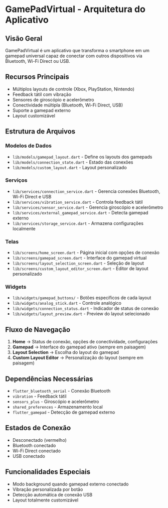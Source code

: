 # GamePadVirtual - Arquitetura do Aplicativo

## Visão Geral
GamePadVirtual é um aplicativo que transforma o smartphone em um gamepad universal capaz de conectar com outros dispositivos via Bluetooth, Wi-Fi Direct ou USB.

## Recursos Principais
- Múltiplos layouts de controle (Xbox, PlayStation, Nintendo)
- Feedback tátil com vibração
- Sensores de giroscópio e acelerômetro
- Conectividade múltipla (Bluetooth, Wi-Fi Direct, USB)
- Suporte a gamepad externo
- Layout customizável

## Estrutura de Arquivos

### Modelos de Dados
- `lib/models/gamepad_layout.dart` - Define os layouts dos gamepads
- `lib/models/connection_state.dart` - Estado das conexões
- `lib/models/custom_layout.dart` - Layout personalizado

### Serviços
- `lib/services/connection_service.dart` - Gerencia conexões Bluetooth, Wi-Fi Direct e USB
- `lib/services/vibration_service.dart` - Controla feedback tátil
- `lib/services/sensor_service.dart` - Gerencia giroscópio e acelerômetro
- `lib/services/external_gamepad_service.dart` - Detecta gamepad externo
- `lib/services/storage_service.dart` - Armazena configurações localmente

### Telas
- `lib/screens/home_screen.dart` - Página inicial com opções de conexão
- `lib/screens/gamepad_screen.dart` - Interface do gamepad virtual
- `lib/screens/layout_selection_screen.dart` - Seleção de layout
- `lib/screens/custom_layout_editor_screen.dart` - Editor de layout personalizado

### Widgets
- `lib/widgets/gamepad_buttons/` - Botões específicos de cada layout
- `lib/widgets/analog_stick.dart` - Controle analógico
- `lib/widgets/connection_status.dart` - Indicador de status de conexão
- `lib/widgets/layout_preview.dart` - Preview do layout selecionado

## Fluxo de Navegação
1. **Home** → Status de conexão, opções de conectividade, configurações
2. **Gamepad** → Interface do gamepad ativo (sempre em paisagem)
3. **Layout Selection** → Escolha do layout do gamepad
4. **Custom Layout Editor** → Personalização do layout (sempre em paisagem)

## Dependências Necessárias
- `flutter_bluetooth_serial` - Conexão Bluetooth
- `vibration` - Feedback tátil
- `sensors_plus` - Giroscópio e acelerômetro
- `shared_preferences` - Armazenamento local
- `flutter_gamepad` - Detecção de gamepad externo

## Estados de Conexão
- Desconectado (vermelho)
- Bluetooth conectado
- Wi-Fi Direct conectado
- USB conectado

## Funcionalidades Especiais
- Modo background quando gamepad externo conectado
- Vibração personalizada por botão
- Detecção automática de conexão USB
- Layout totalmente customizável